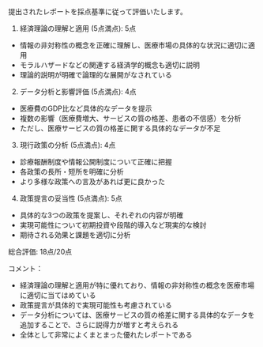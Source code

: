 提出されたレポートを採点基準に従って評価いたします。

1. 経済理論の理解と適用 (5点満点): 5点
- 情報の非対称性の概念を正確に理解し、医療市場の具体的な状況に適切に適用
- モラルハザードなどの関連する経済学的概念も適切に説明
- 理論的説明が明確で論理的な展開がなされている

2. データ分析と影響評価 (5点満点): 4点
- 医療費のGDP比など具体的なデータを提示
- 複数の影響（医療費増大、サービスの質の格差、患者の不信感）を分析
- ただし、医療サービスの質の格差に関する具体的なデータが不足

3. 現行政策の分析 (5点満点): 4点
- 診療報酬制度や情報公開制度について正確に把握
- 各政策の長所・短所を明確に分析
- より多様な政策への言及があれば更に良かった

4. 政策提言の妥当性 (5点満点): 5点
- 具体的な3つの政策を提案し、それぞれの内容が明確
- 実現可能性について初期投資や段階的導入など現実的な検討
- 期待される効果と課題を適切に分析

総合評価: 18点/20点

コメント：
- 経済理論の理解と適用が特に優れており、情報の非対称性の概念を医療市場に適切に当てはめている
- 政策提言が具体的で実現可能性も考慮されている
- データ分析については、医療サービスの質の格差に関する具体的なデータを追加することで、さらに説得力が増すと考えられる
- 全体として非常によくまとまった優れたレポートである